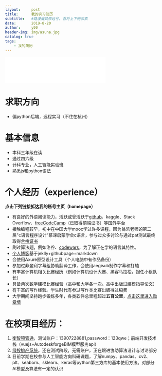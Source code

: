 ```yaml
---
layout:     post
title:      我的实习简历
subtitle:   #路漫漫其修远兮，吾将上下而求索
date:       2019-8-20
author:     y00
header-img: img/asuna.jpg
catalog: true
tags:
    - 我的简历 
---
```



<iframe
  frameborder="no"
  border="0"
  marginwidth="0"
  marginheight="0"
  width="330"
  height="86"
  src="//music.163.com/outchain/player?type=2&id=1789158&auto=0&height=66"
></iframe>

# 求职方向

* 偏python后端，远程实习（不住在杭州）

# 基本信息

* 本科三年级在读
* 通过四六级
* 计科专业，人工智能实验班
* 熟悉js和python语法

# 个人经历（experience）

**点击下列链接抵达我的账号主页（homepage）**

* 有良好的外语阅读能力，活跃或曾活跃于[github](https://github.com/snowflowersnowflake)、kaggle、Stack Overflow、[freeCodeCamp](https://freecodecamp.cn/snowflowersnowflake)（已取得前端证书）等国外平台
* 接触编程较早，初中在中国大学mooc学过许多课程，因为翁凯老师的第二届"c语言程序设计"慕课启蒙学会c语言，参与过众多讨论与通过pat测试最终取得[合格证书](https://www.icourse163.org/home.htm?userId=869217#/home/mycert?userId=869217&type=2&p=1)
* 刷过算法题，例如洛谷、[codewars](https://www.codewars.com/users/snowflower)，为了解正在学的语言其特性。
* [个人博客](https://snowflowersnowflake.github.io/)基于jeklly+githubpage+markdown
* 会使用Axure原型设计工具（个人电脑中有作品备份）
* 参加过非盈利字幕组协助翻译工作，会使用aegisub制作字幕和打轴
* 有丰富计算机相关比赛经历（例如计算机设计大赛、黑客马拉松，担任小组队长）
* 具备两次数学建模比赛经验（高中和大学各一次。高中出版过建模指导论文）
* 有丰富的写作经验。学生时代有参过写作类比赛出版得过稿费
* 大学期间坚持跑步锻炼多年，各类软件总里程超过**五百公里**，[点击这里进入勋章墙](https://github.com/snowflowersnowflake/snowflowersnowflake.github.io/blob/master/img/sport.jpg)

# 在校项目经历：
1. [衡智项管通](http://115.159.83.179:8093/#/login?redirect=%2Fdashboard)，测试账户：13907228881,password：123qwe；前端开发技术栈（vuejs+AutodeskforgeBIM模型服务api）
2. [绿投排产系统](http://115.159.83.179:8086/)，还在测试阶段，无需账户，正在跟进协助算法设计与讨论部分
3. 目前学期在校参与人工智能方向科研课题，了解numpy、pandas、cv2、plt、seaborn、sklearn、keras等python第三方库的基本使用方法。对部分AI模型及算法有一定的认识

